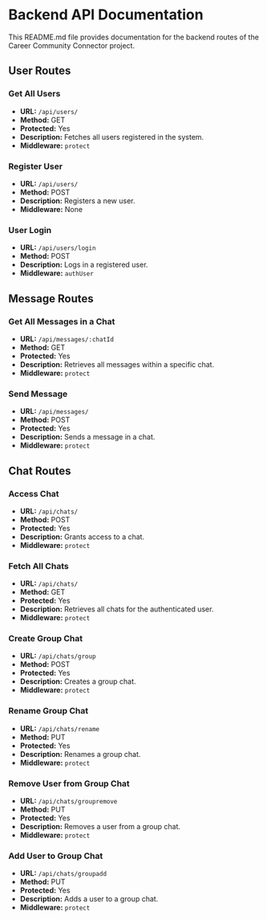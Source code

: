 # Backend API Documentation

This README.md file provides documentation for the backend routes of the Career Community Connector project.

## User Routes

### Get All Users
- **URL:** `/api/users/`
- **Method:** GET
- **Protected:** Yes
- **Description:** Fetches all users registered in the system.
- **Middleware:** `protect`

### Register User
- **URL:** `/api/users/`
- **Method:** POST
- **Description:** Registers a new user.
- **Middleware:** None

### User Login
- **URL:** `/api/users/login`
- **Method:** POST
- **Description:** Logs in a registered user.
- **Middleware:** `authUser`

## Message Routes

### Get All Messages in a Chat
- **URL:** `/api/messages/:chatId`
- **Method:** GET
- **Protected:** Yes
- **Description:** Retrieves all messages within a specific chat.
- **Middleware:** `protect`

### Send Message
- **URL:** `/api/messages/`
- **Method:** POST
- **Protected:** Yes
- **Description:** Sends a message in a chat.
- **Middleware:** `protect`

## Chat Routes

### Access Chat
- **URL:** `/api/chats/`
- **Method:** POST
- **Protected:** Yes
- **Description:** Grants access to a chat.
- **Middleware:** `protect`

### Fetch All Chats
- **URL:** `/api/chats/`
- **Method:** GET
- **Protected:** Yes
- **Description:** Retrieves all chats for the authenticated user.
- **Middleware:** `protect`

### Create Group Chat
- **URL:** `/api/chats/group`
- **Method:** POST
- **Protected:** Yes
- **Description:** Creates a group chat.
- **Middleware:** `protect`

### Rename Group Chat
- **URL:** `/api/chats/rename`
- **Method:** PUT
- **Protected:** Yes
- **Description:** Renames a group chat.
- **Middleware:** `protect`

### Remove User from Group Chat
- **URL:** `/api/chats/groupremove`
- **Method:** PUT
- **Protected:** Yes
- **Description:** Removes a user from a group chat.
- **Middleware:** `protect`

### Add User to Group Chat
- **URL:** `/api/chats/groupadd`
- **Method:** PUT
- **Protected:** Yes
- **Description:** Adds a user to a group chat.
- **Middleware:** `protect`

